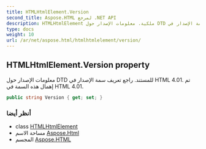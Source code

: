 ```yaml
---
title: HTMLHtmlElement.Version
second_title: Aspose.HTML لمرجع .NET API
description: HTMLHtmlElement ملكية. معلومات الإصدار حول DTD للمستند. راجع تعريف سمة الإصدار في HTML 4.01. تم إهمال هذه السمة في HTML 4.01.
type: docs
weight: 10
url: /ar/net/aspose.html/htmlhtmlelement/version/
---
```

## HTMLHtmlElement.Version property

معلومات الإصدار حول DTD للمستند. راجع تعريف سمة الإصدار في HTML 4.01. تم إهمال هذه السمة في HTML 4.01.

```csharp
public string Version { get; set; }
```

### أنظر أيضا

* class [HTMLHtmlElement](../)
* مساحة الاسم [Aspose.Html](../../htmlhtmlelement/)
* المجسم [Aspose.HTML](../../../)



